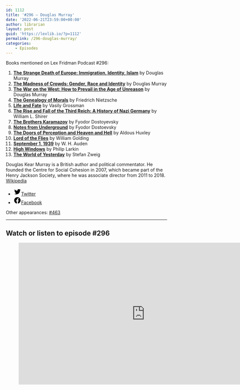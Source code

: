 ```yaml
---
id: 1112
title: '#296 – Douglas Murray'
date: '2022-06-21T23:59:00+00:00'
author: librarian
layout: post
guid: 'https://lexlib.io/?p=1112'
permalink: /296-douglas-murray/
categories:
    - Episodes
---
```


Books mentioned on Lex Fridman Podcast #296:

1. **[The Strange Death of Europe: Immigration, Identity, Islam](https://amzn.to/3saLYml)** by Douglas Murray
2. **[The Madness of Crowds: Gender, Race and Identity](https://amzn.to/3QB4gGK)** by Douglas Murray
3. **[The War on the West: How to Prevail in the Age of Unreason](https://amzn.to/3QeeFqn)** by Douglas Murray
4. **[The Genealogy of Morals](https://amzn.to/3ShYV8o)** by Friedrich Nietzsche
5. **[Life and Fate](https://amzn.to/3SdqRdL)** by Vasily Grossman
6. **[The Rise and Fall of the Third Reich: A History of Nazi Germany](https://amzn.to/47s6wWD)** by William L. Shirer
7. **[The Brothers Karamazov](https://amzn.to/4716zZi)** by Fyodor Dostoyevsky
8. **[Notes from Underground](https://amzn.to/3SiSxxL)** by Fyodor Dostoevsky
9. **[The Doors of Perception and Heaven and Hell](https://amzn.to/40hyJNt)** by Aldous Huxley
10. **[Lord of the Flies](https://amzn.to/3tRsP9s)** by William Golding
11. **[September 1, 1939](https://amzn.to/478gnAr)** by W. H. Auden
12. **[High Windows](https://amzn.to/3MkXbYn)** by Philip Larkin
13. **[The World of Yesterday](https://amzn.to/45MFsQp)** by Stefan Zweig

Douglas Kear Murray is a British author and political commentator. He founded the Centre for Social Cohesion in 2007, which became part of the Henry Jackson Society, where he was associate director from 2011 to 2018. [Wikipedia](https://en.wikipedia.org/wiki/Douglas_Murray_(author))

- [<svg aria-hidden="true" focusable="false" height="24" version="1.1" viewbox="0 0 24 24" width="24" xmlns="http://www.w3.org/2000/svg"><path d="M22.23,5.924c-0.736,0.326-1.527,0.547-2.357,0.646c0.847-0.508,1.498-1.312,1.804-2.27 c-0.793,0.47-1.671,0.812-2.606,0.996C18.324,4.498,17.257,4,16.077,4c-2.266,0-4.103,1.837-4.103,4.103 c0,0.322,0.036,0.635,0.106,0.935C8.67,8.867,5.647,7.234,3.623,4.751C3.27,5.357,3.067,6.062,3.067,6.814 c0,1.424,0.724,2.679,1.825,3.415c-0.673-0.021-1.305-0.206-1.859-0.513c0,0.017,0,0.034,0,0.052c0,1.988,1.414,3.647,3.292,4.023 c-0.344,0.094-0.707,0.144-1.081,0.144c-0.264,0-0.521-0.026-0.772-0.074c0.522,1.63,2.038,2.816,3.833,2.85 c-1.404,1.1-3.174,1.756-5.096,1.756c-0.331,0-0.658-0.019-0.979-0.057c1.816,1.164,3.973,1.843,6.29,1.843 c7.547,0,11.675-6.252,11.675-11.675c0-0.178-0.004-0.355-0.012-0.531C20.985,7.47,21.68,6.747,22.23,5.924z"></path></svg><span class="wp-block-social-link-label screen-reader-text">Twitter</span>](https://twitter.com/DouglasKMurray)
- [<svg aria-hidden="true" focusable="false" height="24" version="1.1" viewbox="0 0 24 24" width="24" xmlns="http://www.w3.org/2000/svg"><path d="M12 2C6.5 2 2 6.5 2 12c0 5 3.7 9.1 8.4 9.9v-7H7.9V12h2.5V9.8c0-2.5 1.5-3.9 3.8-3.9 1.1 0 2.2.2 2.2.2v2.5h-1.3c-1.2 0-1.6.8-1.6 1.6V12h2.8l-.4 2.9h-2.3v7C18.3 21.1 22 17 22 12c0-5.5-4.5-10-10-10z"></path></svg><span class="wp-block-social-link-label screen-reader-text">Facebook</span>](https://www.facebook.com/douglaskmurray/)

Other appearances: [\#463](/463-douglas-murray)

- - - - - -

## Watch or listen to episode #296

<figure class="wp-block-embed is-type-video is-provider-youtube wp-block-embed-youtube wp-embed-aspect-16-9 wp-has-aspect-ratio"><div class="wp-block-embed__wrapper"><iframe allow="accelerometer; autoplay; clipboard-write; encrypted-media; gyroscope; picture-in-picture; web-share" allowfullscreen="" frameborder="0" height="443" loading="lazy" src="https://www.youtube.com/embed/EG7I6Bt_NZY?feature=oembed" title="Douglas Murray: Racism, Marxism, and the War on the West | Lex Fridman Podcast #296" width="788"></iframe></div></figure>